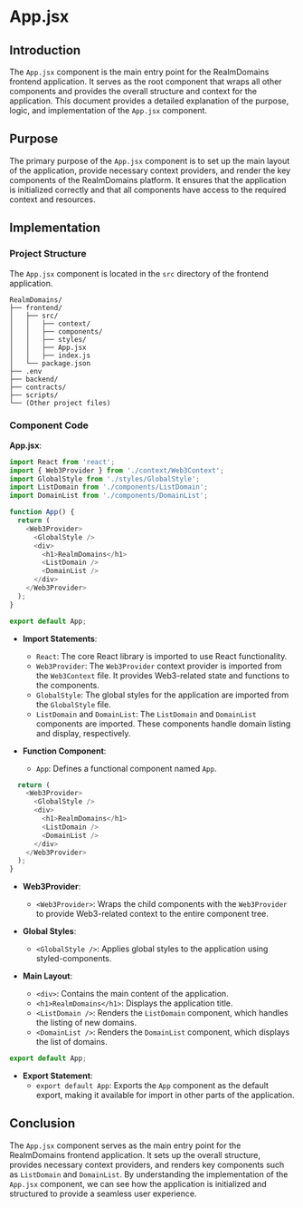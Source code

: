 # App.jsx

## Introduction

The `App.jsx` component is the main entry point for the RealmDomains frontend application. It serves as the root component that wraps all other components and provides the overall structure and context for the application. This document provides a detailed explanation of the purpose, logic, and implementation of the `App.jsx` component.

## Purpose

The primary purpose of the `App.jsx` component is to set up the main layout of the application, provide necessary context providers, and render the key components of the RealmDomains platform. It ensures that the application is initialized correctly and that all components have access to the required context and resources.

## Implementation

### Project Structure

The `App.jsx` component is located in the `src` directory of the frontend application.

```
RealmDomains/
├── frontend/
│   ├── src/
│   │   ├── context/
│   │   ├── components/
│   │   ├── styles/
│   │   ├── App.jsx
│   │   ├── index.js
│   └── package.json
├── .env
├── backend/
├── contracts/
├── scripts/
└── (Other project files)
```

### Component Code

**App.jsx**:

```javascript
import React from 'react';
import { Web3Provider } from './context/Web3Context';
import GlobalStyle from './styles/GlobalStyle';
import ListDomain from './components/ListDomain';
import DomainList from './components/DomainList';

function App() {
  return (
    <Web3Provider>
      <GlobalStyle />
      <div>
        <h1>RealmDomains</h1>
        <ListDomain />
        <DomainList />
      </div>
    </Web3Provider>
  );
}

export default App;
```
- **Import Statements**:
  - `React`: The core React library is imported to use React functionality.
  - `Web3Provider`: The `Web3Provider` context provider is imported from the `Web3Context` file. It provides Web3-related state and functions to the components.
  - `GlobalStyle`: The global styles for the application are imported from the `GlobalStyle` file.
  - `ListDomain` and `DomainList`: The `ListDomain` and `DomainList` components are imported. These components handle domain listing and display, respectively.

- **Function Component**:
  - `App`: Defines a functional component named `App`.

```javascript
  return (
    <Web3Provider>
      <GlobalStyle />
      <div>
        <h1>RealmDomains</h1>
        <ListDomain />
        <DomainList />
      </div>
    </Web3Provider>
  );
}
```
- **Web3Provider**:
  - `<Web3Provider>`: Wraps the child components with the `Web3Provider` to provide Web3-related context to the entire component tree.

- **Global Styles**:
  - `<GlobalStyle />`: Applies global styles to the application using styled-components.

- **Main Layout**:
  - `<div>`: Contains the main content of the application.
  - `<h1>RealmDomains</h1>`: Displays the application title.
  - `<ListDomain />`: Renders the `ListDomain` component, which handles the listing of new domains.
  - `<DomainList />`: Renders the `DomainList` component, which displays the list of domains.

```javascript
export default App;
```
- **Export Statement**:
  - `export default App`: Exports the `App` component as the default export, making it available for import in other parts of the application.

## Conclusion

The `App.jsx` component serves as the main entry point for the RealmDomains frontend application. It sets up the overall structure, provides necessary context providers, and renders key components such as `ListDomain` and `DomainList`. By understanding the implementation of the `App.jsx` component, we can see how the application is initialized and structured to provide a seamless user experience.
